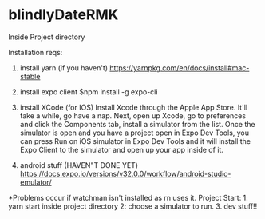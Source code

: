 # blindlyDateRMK
Inside Project directory

Installation reqs:
1. install yarn (if you haven't)
  https://yarnpkg.com/en/docs/install#mac-stable
2. install expo client
  $npm install -g expo-cli
3. install XCode (for IOS)
  Install Xcode through the Apple App Store. It'll take a while, go have a nap.
  Next, open up Xcode, go to preferences and click the Components tab, install a simulator from the list.
  Once the simulator is open and you have a project open in Expo Dev Tools,
  you can press Run on iOS simulator in Expo Dev Tools
  and it will install the Expo Client to the simulator and open up your app inside of it.

4. android stuff (HAVEN"T DONE YET)
   https://docs.expo.io/versions/v32.0.0/workflow/android-studio-emulator/

*Problems occur if watchman isn't installed as rn uses it.
Project Start:
  1: yarn start inside project directory
  2: choose a simulator to run.
  3. dev stuff!!



